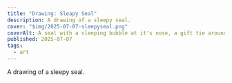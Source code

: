 ```yaml
---
title: "Drawing: Sleapy Seal"
description: A drawing of a sleepy seal.
cover: "$img/2025-07-07-sleepyseal.png"
coverAlt: A seal with a sleeping bubble at it's nose, a gift tie around it, and a box with fish next to it.
published: 2025-07-07
tags:
  - art
---
```


A drawing of a sleepy seal.
